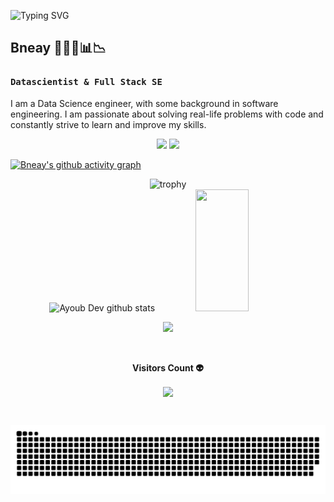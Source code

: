 ![Typing SVG](https://readme-typing-svg.herokuapp.com/?color=00b3ff&size=35&center=true&vCenter=true&width=1000&lines=HELLO👋;I+am+Ayoub+B.;I'm+from+Morocco;I'm+a+Datascientist;I+am+also+a+software+engineer+in+progress;Welcome!❤️)


<h2>Bneay 👨🏻‍💻📊📉</h2>

<h3><code>Datascientist & Full Stack SE</code></h3>

<p>I am a Data Science engineer, with some background in software engineering. I am passionate about solving real-life problems with code and constantly strive to learn and improve my skills.</p>

<!--Social Media-->  
<div align="center"> 
<a href="https://twitter.com/bneayoub1" target="_blank"><img src="https://img.shields.io/badge/-Twitter-%231DA1F2?style=for-the-badge&logo=twitter&logoColor=white"></a>
<a href="https://github.com/bneayoub" target="_blank"><img src="https://img.shields.io/badge/-GitHub-%23181717?style=for-the-badge&logo=github&logoColor=white"></a>
 </div>

 
 
<!--Graph-->
[![Bneay's github activity graph](https://github-readme-activity-graph.vercel.app/graph?username=bneayoub&theme=react-dark)](https://github.com/bneayoub/github-readme-activity-graph)

<!--Trophies--> 

<div align="center">
<img src="https://github-profile-trophy.vercel.app/?username=bneayoub&theme=darkhub&row=1" alt="trophy">
</div>

<!--Skill And More Information--> 
<div align="center">  
  <img width="49%" height="195px" src="https://bneay-stats.vercel.app/api?username=bneayoub&show_icons=true&count_private=true&hide_border=true&title_color=00b3ff&icon_color=00b4ff&text_color=c9d1d9&bg_color=0d1117" alt="Ayoub Dev github stats" /> 
  <img width="41%" height="195px" src="https://bneay-stats.vercel.app/api/top-langs/?username=bneayoub&layout=compact&hide_border=true&title_color=00b3ff&text_color=00b4ff&bg_color=0d1117&hide=html,jupyter%20notebook&langs_count=8" />
</div>

<!--Total Contributions--> 
 <p align="center">
<img  src="https://github-readme-streak-stats.herokuapp.com?user=bneayoub&theme=tokyonight_duo&hide_border=false"
</p>

<!--visits-->   
<div align="center">
<br><p align="centre"><b>Visitors Count 👽 </b></p>  
<p align="center"><img align="center" src="https://profile-counter.glitch.me/{bneayoub}/count.svg" /></p> 
<br>
</div>

  
 <!--Sneek Gusano-->
![](https://github.com/bneayoub/bneayoub/blob/output/github-contribution-grid-snake.svg)
